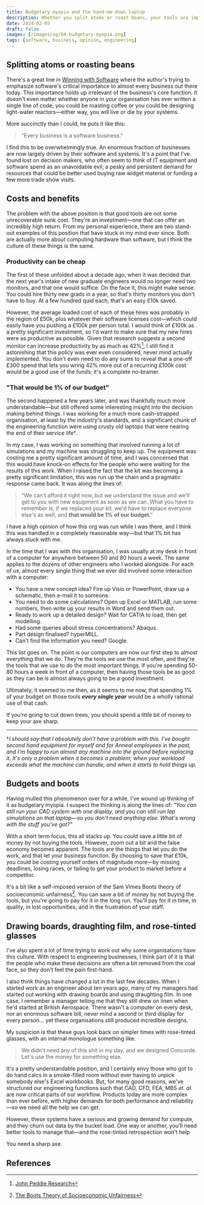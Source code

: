 ```yaml
---
title: Budgetary myopia and the hand-me-down laptop
description: Whether you split atoms or roast beans, your tools are important.
date: 2024-02-05
draft: false
images: [/images/og/04-budgetary-myopia.png]
tags: [software, business, opinion, engineering]
---
```


## Splitting atoms or roasting beans

There's a great line in
[Winning with Software](https://www.amazon.co.uk/Winning-Software-Executive-Engineering-Paperback/dp/0201776391) where
the author's trying to emphasize software's critical importance to almost every business out there today. This
importance holds up irrelevant of the business's core function. It doesn't even matter whether anyone in your
organisation has ever written a single line of code; you could be roasting coffee or you could be designing light-water
reactors—either way, you will live or die by your systems.

More succinctly than I could, he puts it like this:

> "Every business is a software business."

I find this to be overwhelmingly true. An enormous fraction of businesses are now largely driven by their software and
systems. It's a point that I've found lost on decision makers, who often seem to think of IT equipment and software
spend as an unavoidable evil; a pesky and persistent demand for resources that could be better used buying raw widget
material or funding a few more trade show visits.

## Costs and benefits

The problem with the above position is that good tools are not some unrecoverable sunk cost. They're an investment—one
that can offer an incredibly high return. From my personal experience, there are two stand-out examples of this position
that have stuck in my mind ever since. Both are actually more about computing hardware than software, but I think the
culture of these things is the same.

### Productivity can be cheap

The first of these unfolded about a decade ago, when it was decided that the next year's intake of new graduate
engineers would no longer need two monitors, and that one would suffice. On the face it, this might make sense. You
could hire thirty new grads in a year, so that's thirty monitors you don't have to buy. At a few hundred quid each,
that's an easy £10k saved.

However, the average loaded cost of each of these hires was probably in the region of £50k, plus whatever their software
licenses cost—which could easily have you pushing a £100k per person total. I would think of £100k as a pretty
significant investment, so I'd want to make sure that my new hires were as productive as possible. Given that research
suggests a second monitor can increase productivity by as much as 42%[^1], I still find it astonishing that this policy
was ever even considered, never mind actually implemented. You don't even need to do any sums to reveal that a one-off
£300 spend that lets you wring 42% more out of a recurring £100k cost would be a good use of the funds; it's a complete
no-brainer.

### "That would be 1% of our budget"

The second happened a few years later, and was thankfully much more understandable—but still offered some interesting
insight into the decision making behind things. I was working for a much more cash-strapped organisation, at least by
the industry's standards, and a significant chunk of the engineering function were using crusty old laptops that were
nearing the end of their service life†.

In my case, I was working on something that involved running a lot of simulations and my machine was struggling to keep
up. The equipment was costing me a pretty significant amount of time, and I was concerned that this would have knock-on
effects for the people who were waiting for the results of this work. When I raised the fact that the kit was becoming a
pretty significant limitation, this was run up the chain and a pragmatic response came back. It was along the lines of:

> "We can't afford it right now, but we understand the issue and we'll get to you with new equipment as soon as we can.
> What you have to remember is, if we replaced your kit, we'd have to replace everyone else's as well, and <b>that would
> be 1% of our budget</b>."

I have a high opinion of how this org was run while I was there, and I think this was handled in a completely reasonable
way—but that 1% bit has always stuck with me.

In the time that I was with this organisation, I was usually at my desk in front of a computer for anywhere between 50
and 80 hours a week. The same applies to the dozens of other engineers who I worked alongside. For each of us, almost
every single thing that we ever did involved some interaction with a computer:

- You have a new concept idea? Fire up Visio or PowerPoint, draw up a schematic, then e-mail it to someone.
- You need to do some calculations? Open up Excel or MATLAB, run some numbers, then write up your results in Word and
  send them out.
- Ready to work up a detailed design? Wait for CATIA to load, then get modelling.
- Had some queries about stress concentrations? Abaqus.
- Part design finalised? hyperMILL.
- Can't find the information you need? Google.

This list goes on. The point is our computers are now our first step to almost everything that we do. They're the tools
we use the most often, and they're the tools that we use to do the most important things. If you're spending 50-80 hours
a week in front of a computer, then having those tools be as good as they can be is almost always going to be a good
investment.

Ultimately, it seemed to me then, as it seems to me now, that spending 1% of your budget on those tools _**every single
year**_ would be a wholly rational use of that cash.

If you're going to cut down trees, you should spend a little bit of money to keep your axe sharp.

<hr/>

†_I should say that I absolutely don't have a problem with this. I've bought second hand equipment for myself and for
Anneal employees in the past, and I'm happy to run almost any machine into the ground before replacing it. It's only a
problem when it becomes a problem; when your workload exceeds what the machine can handle, and when it starts to hold
things up._

## Budgets and boots

Having mulled this phenomenon over for a while, I've wound up thinking of it as budgetary myopia. I suspect the thinking
is along the lines of: _"You can still run your CAD system with one display, and you can still run lap simulations on
that laptop—so you don't need anything else. What's wrong with the stuff you've got?"_

With a short term focus, this all stacks up. You _could_ save a little bit of money by not buying the tools. However,
zoom out a bit and the false economy becomes apparent. The tools are the things that let you do the work, and that let
your business function. By choosing to save that £10k, you could be costing yourself orders of magnitude more—by missing
deadlines, losing races, or failing to get your product to market before a competitor.

It's a bit like a self-imposed version of the Sam Vimes Boots theory of socioeconomic unfairness[^2]. You can save a bit
of money by not buying the tools, but you're going to pay for it in the long run. You'll pay for it in time, in quality,
in lost opportunities, and in the frustration of your staff.

## Drawing boards, draughting film, and rose-tinted glasses

I've also spent a lot of time trying to work out why some organisations have this culture. With respect to engineering
businesses, I think part of it is that the people who make these decisions are often a bit removed from the coal face,
so they don't feel the pain first-hand.

I also think things have changed a lot in the last few decades. When I started work as an engineer about ten years ago,
many of my managers had started out working with drawing boards and using draughting film. In one case, I remember a
manager telling me that they still drew on linen when he'd started at British Aerospace. There wasn't a computer on
every desk, nor an enormous software bill, never mind a second or third display for every person... yet these
organisations still produced incredible designs.

My suspicion is that these guys look back on simpler times with rose-tinted glasses, with an internal monologue
something like:

> We didn't need any of this shit in my day, and we designed Concorde. Let's use the money for something else.

It's a pretty understandable position, and I certainly envy those who got to do hand calcs in a smoke-filled room
without ever having to unpick somebody else's Excel workbooks. But, for many good reasons, we've structured our
engineering functions such that CAD, CFD, FEA, MBS _et. al._ are now critical parts of our workflow. Products today are
more complex than ever before, with higher demands for both performance and reliability—so we need all the help we can
get.

However, these systems have a serious and growing demand for compute, and they churn out data by the bucket load. One
way or another, you'll need better tools to manage that—and the rose-tinted retrospection won't help

You need a sharp axe.

## References

[^1]:
    [John Peddie Research](https://www.jonpeddie.com/news/jon-peddie-research-multiple-displays-can-increase-productivity-by-42/)

[^2]: [The Boots Theory of Socioeconomic Unfairness](hhttps://en.wikipedia.org/wiki/Boots_theory)
